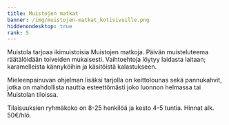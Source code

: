 ```yaml
---
title: Muistojen matkat
banner: /img/muistojen-matkat_kotisivuille.png
hiddenondesktop: true
rank: 5
---
```

Muistola tarjoaa ikimuistoisia Muistojen matkoja. Päivän muisteluteema räätälöidään toiveiden mukaisesti. Vaihtoehtoja löytyy laidasta laitaan; karamelleista kännyköihin ja käsitöistä kalastukseen.

Mieleenpainuvan ohjelman lisäksi tarjolla on keittolounas sekä pannukahvit, jotka on mahdollista nauttia esteettömästi joko luonnon helmassa tai Muistolan tiloissa. 

Tilaisuuksien ryhmäkoko on 8-25 henkilöä ja kesto 4-5 tuntia. Hinnat alk. 50€/hlö.
